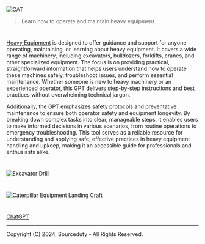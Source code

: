 ![CAT](https://github.com/user-attachments/assets/17cda3d4-6ba1-46f0-bb80-bfa3e9d3cee1)

> Learn how to operate and maintain heavy equipment.
#

[Heavy Equipment](https://chatgpt.com/g/g-R4Z99C4Mo-heavy-equipment) is designed to offer guidance and support for anyone operating, maintaining, or learning about heavy equipment. It covers a wide range of machinery, including excavators, bulldozers, forklifts, cranes, and other specialized equipment. The focus is on providing practical, straightforward information that helps users understand how to operate these machines safely, troubleshoot issues, and perform essential maintenance. Whether someone is new to heavy machinery or an experienced operator, this GPT delivers step-by-step instructions and best practices without overwhelming technical jargon.

Additionally, the GPT emphasizes safety protocols and preventative maintenance to ensure both operator safety and equipment longevity. By breaking down complex tasks into clear, manageable steps, it enables users to make informed decisions in various scenarios, from routine operations to emergency troubleshooting. This tool serves as a reliable resource for understanding and applying safe, effective practices in heavy equipment handling and upkeep, making it an accessible guide for professionals and enthusiasts alike.

#
![Excavator Drill](https://github.com/user-attachments/assets/a84b17bc-bd41-4664-a9a6-1bc47d5bb64e)
#
![Caterpillar Equipment Landing Craft](https://github.com/user-attachments/assets/91dfd450-13c4-4d68-8749-55904b9c95b6)

#
####

[ChatGPT](https://github.com/sourceduty/ChatGPT)

***
Copyright (C) 2024, Sourceduty - All Rights Reserved.
